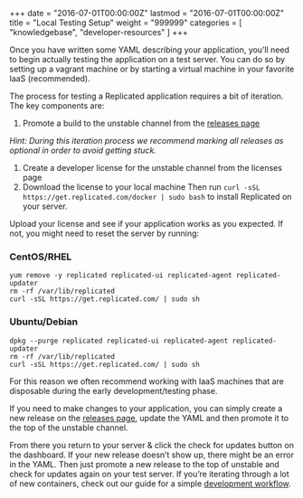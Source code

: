 +++
date = "2016-07-01T00:00:00Z"
lastmod = "2016-07-01T00:00:00Z"
title = "Local Testing Setup"
weight = "999999"
categories = [ "knowledgebase", "developer-resources" ]
+++

Once you have written some YAML describing your application, you’ll need to begin actually 
testing the application on a test server. You can do so by setting up a vagrant machine 
or by starting a virtual machine in your favorite IaaS (recommended).

The process for testing a Replicated application requires a bit of iteration. The key 
components are:

1. Promote a build to the unstable channel from the [releases page](https://vendor.replicated.com/#/releases)

*Hint: During this iteration process we recommend marking all releases as optional in 
order to avoid getting stuck.*

1. Create a developer license for the unstable channel from the licenses page
1. Download the license to your local machine
Then run `curl -sSL https://get.replicated.com/docker | sudo bash` to install Replicated 
on your server.

Upload your license and see if your application works as you expected. If not, you might 
need to reset the server by running:

### CentOS/RHEL
```shell
yum remove -y replicated replicated-ui replicated-agent replicated-updater
rm -rf /var/lib/replicated
curl -sSL https://get.replicated.com/ | sudo sh
```

### Ubuntu/Debian
```shell
dpkg --purge replicated replicated-ui replicated-agent replicated-updater
rm -rf /var/lib/replicated
curl -sSL https://get.replicated.com/ | sudo sh
```

For this reason we often recommend working with IaaS machines that are disposable during 
the early development/testing phase.

If you need to make changes to your application, you can simply create a new release on 
the [releases page](https://vendor.replicated.com/#/releases), update the YAML and then 
promote it to the top of the unstable channel.

From there you return to your server & click the check for updates button on the dashboard. 
If your new release doesn’t show up, there might be an error in the YAML. Then just 
promote a new release to the top of unstable and check for updates again on your test 
server. If you’re iterating through a lot of new containers, check out our guide for a 
simple [development workflow](http://blog.replicated.com/2015/12/07/development-workflow/).